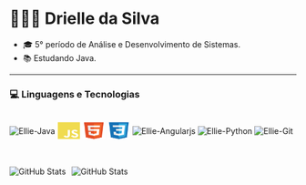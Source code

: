 # 👩🏻‍💻 Drielle da Silva 

- 🎓 5° período de Análise e Desenvolvimento de Sistemas.
- 📚 Estudando Java.

---

### 💻 Linguagens e Tecnologias

<div style="display: inline_block"><br>
  
  <img align="center" alt="Ellie-Java" height="30" width="40" src="https://cdn.jsdelivr.net/gh/devicons/devicon@latest/icons/java/java-original.svg">
  <img align="center" alt="Ellie-Js" height="30" width="40" src="https://raw.githubusercontent.com/devicons/devicon/master/icons/javascript/javascript-plain.svg">
  <img align="center" alt="Ellie-HTML" height="30" width="40" src="https://raw.githubusercontent.com/devicons/devicon/master/icons/html5/html5-original.svg">
  <img align="center" alt="Ellie-CSS" height="30" width="40" src="https://raw.githubusercontent.com/devicons/devicon/master/icons/css3/css3-original.svg">
  <img align="center" alt="Ellie-Angularjs" height="30" width="40" src="https://cdn.jsdelivr.net/gh/devicons/devicon@latest/icons/angularjs/angularjs-original.svg">
  <img align="center" alt="Ellie-Python" height="30" width="40" src="https://cdn.jsdelivr.net/gh/devicons/devicon@latest/icons/python/python-original.svg">
  <img align="center" alt="Ellie-Git" height="30" width="40" src="https://cdn.jsdelivr.net/gh/devicons/devicon@latest/icons/git/git-original.svg">

</div>

<br/>
<br/>


<div>

  <p>
  <img 
    align="left" 
    alt="GitHub Stats" 
    height="200" 
    style="padding-right: 10px;" 
    src="https://github-readme-stats.vercel.app/api?username=drielledsilva&show_icons=true&theme=monokai&include_all_commits=true&locale=pt-br" 
  />

<img 
      align="left" 
      alt="GitHub Stats" 
      height="200" 
      src="https://github-readme-stats.vercel.app/api/top-langs/?username=drielledsilva&theme=monokai&layout=compact&custom_title=Tecnologias&langs_count=9" 
  />

</p>

</div>
